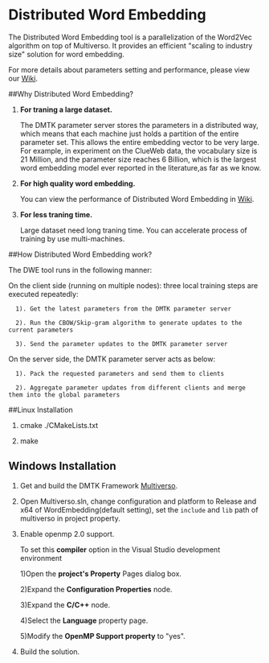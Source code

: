 Distributed Word Embedding
==========

The Distributed Word Embedding tool is a parallelization of the Word2Vec algorithm on top of Multiverso. It provides an efficient "scaling to industry size" solution for word embedding.

For more details about parameters setting and performance, please view our [Wiki](https://github.com/Microsoft/multiverso/wiki/Word-Embedding).

##Why Distributed Word Embedding?

1. **For traning a large dataset.**

   The DMTK parameter server stores the parameters in a distributed way, which means that each machine just holds a partition of the entire parameter set. This allows the entire embedding vector to be very large. For example, in experiment on the ClueWeb data, the vocabulary size is 21 Million, and the parameter size reaches 6 Billion, which is the largest word embedding model ever reported in the literature,as far as we know. 

2. **For high quality word embedding.**

   You can view the performance of Distributed Word Embedding in [Wiki](https://github.com/Microsoft/multiverso/wiki/Word-Embedding).

3. **For less traning time.**

   Large dataset need long traning time. You can accelerate process of training by use multi-machines.

##How Distributed Word Embedding work?

   The DWE tool runs in the following manner:

   On the client side (running on multiple nodes): three local training steps are executed repeatedly: 

      1). Get the latest parameters from the DMTK parameter server

      2). Run the CBOW/Skip-gram algorithm to generate updates to the current parameters

      3). Send the parameter updates to the DMTK parameter server

   On the server side, the DMTK parameter server acts as below:

      1). Pack the requested parameters and send them to clients

      2). Aggregate parameter updates from different clients and merge them into the global parameters

##Linux Installation

1. cmake ./CMakeLists.txt

2. make

## Windows Installation

1. Get and build the DMTK Framework [Multiverso](https://github.com/Microsoft/multiverso.git).

2. Open Multiverso.sln, change configuration and platform to Release and x64 of WordEmbedding(default setting), set the ```include``` and ```lib``` path of multiverso in project property.

3. Enable openmp 2.0 support.

   To set this **compiler** option in the Visual Studio development environment
  
   1)Open the **project's Property** Pages dialog box.
  
   2)Expand the **Configuration Properties** node.
  
   3)Expand the **C/C++** node.
  
   4)Select the **Language** property page.
  
   5)Modify the **OpenMP Support property** to "yes".
   
4. Build the solution.
